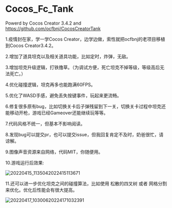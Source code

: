 # Cocos_Fc_Tank
Powerd by Cocos Creator 3.4.2 and https://github.com/ocfbnj/CocosCreatorTank

1.疫情封在家，学一学Cocos Creator，边学边做，索性就把ocfbnj的老项目移植到Cocos Creator3.4.2。

2.增加了道具坦克以及相关道具功能，比如定时，炸弹，无敌。

3.增加坦克升级逻辑，打铁撸草。（为调试方便，死亡坦克不掉等级，等级高后无法死亡。）

4.优化碰撞逻辑，坦克再多也能跑满60FPS。

5.优化了WASD手感，避免丢失按键事件，玩起来更流畅。

6.修复很多原有bug，比如切换关卡后子弹残留到下一关，切换关卡过程中坦克还能移动开枪，游戏已经Gameover还能继续玩等等。

7.代码风格不统一，但基本不影响阅读。

8.发现bug可以提交pr，也可以提交issue，但我回复肯定不及时，奶爸很忙，请谅解。

9.图像声音资源来自网络，代码MIT，你随便用。

10.游戏运行后效果:

![20220415_1135042022415113671](https://user-images.githubusercontent.com/4351322/163514363-4bdca076-a36f-42a5-ae8f-04f9970af135.gif)

11.还可以进一步优化坦克之间的碰撞算法，比如使用 松散的四叉树 或者 网格分割来优化。优化后性能会有很大提高。

![20220417_10300620224171032391](https://user-images.githubusercontent.com/4351322/163697794-7c704260-69b4-4407-a469-9abd86c94bfe.gif)
